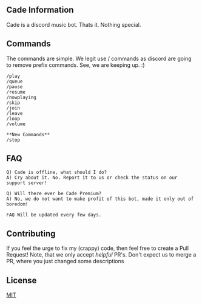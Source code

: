 ## Cade Information

Cade is a discord music bot. Thats it. Nothing special.
## Commands

The commands are simple. We legit use / commands as discord are going to remove prefix commands. See, we are keeping up. :)

```
/play
/queue
/pause
/resume
/nowplaying
/skip
/join
/leave
/loop
/volume 

**New Commands**
/stop
```

## FAQ

```
Q) Cade is offline, what should I do?
A) Cry about it. No. Report it to us or check the status on our support server!

Q) Will there ever be Cade Premium?
A) No, we do not want to make profit of this bot, made it only out of boredom!

FAQ Will be updated every few days.

```

## Contributing
If you feel the urge to fix my (crappy) code, then feel free to create a Pull Request! Note, that we only accept *helpful* PR's. Don't expect us to merge a PR, where you just changed some descriptions

## License
[MIT](https://github.com/Stift007/CadeBot/blob/main/LICENSE)
